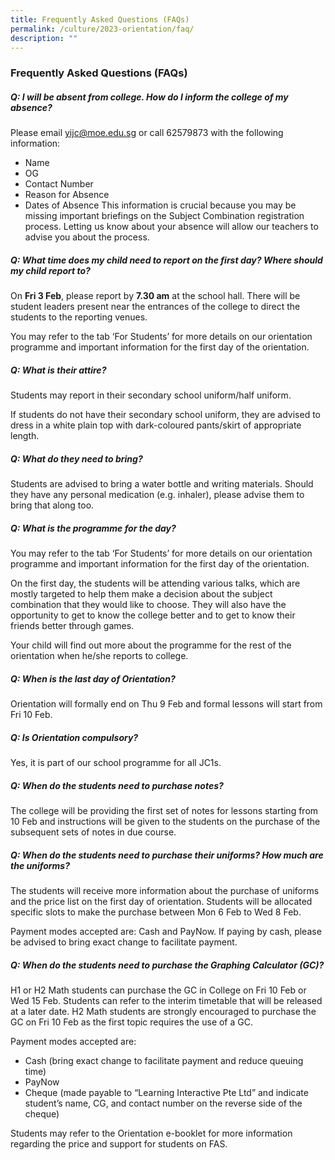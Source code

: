 ```yaml
---
title: Frequently Asked Questions (FAQs)
permalink: /culture/2023-orientation/faq/
description: ""
---
```

### **Frequently Asked Questions (FAQs)**
##### **Q: I will be absent from college. How do I inform the college of my absence?**
Please email [yijc@moe.edu.sg](mailto:yijc@moe.edu.sg) or call 62579873 with the following information:
* Name
* OG
* Contact Number
* Reason for Absence 
* Dates of Absence
This information is crucial because you may be missing important briefings on the Subject Combination registration process. Letting us know about your absence will allow our teachers to advise you about the process.

##### **Q: What time does my child need to report on the first day? Where should my child report to?**
On **Fri 3 Feb**, please report by **7.30 am** at the school hall. There will be student leaders present near the entrances of the college to direct the students to the reporting venues.

You may refer to the tab ‘For Students’ for more details on our orientation programme and important information for the first day of the orientation.

##### **Q: What is their attire?**
Students may report in their secondary school uniform/half uniform.

If students do not have their secondary school uniform, they are advised to dress in a white plain top with dark-coloured pants/skirt of appropriate length.

##### **Q: What do they need to bring?**
Students are advised to bring a water bottle and writing materials. Should they have any personal medication (e.g. inhaler), please advise them to bring that along too.

##### **Q: What is the programme for the day?**
You may refer to the tab ‘For Students’ for more details on our orientation programme and important information for the first day of the orientation.

On the first day, the students will be attending various talks, which are mostly targeted to help them make a decision about the subject combination that they would like to choose. They will also have the opportunity to get to know the college better and to get to know their friends better through games.

Your child will find out more about the programme for the rest of the orientation when he/she reports to college.

##### **Q: When is the last day of Orientation?**
Orientation will formally end on Thu 9 Feb and formal lessons will start from Fri 10 Feb.

##### **Q: Is Orientation compulsory?**
Yes, it is part of our school programme for all JC1s.

##### **Q: When do the students need to purchase notes?**
The college will be providing the first set of notes for lessons starting from 10 Feb and instructions will be given to the students on the purchase of the subsequent sets of notes in due course.

##### **Q: When do the students need to purchase their uniforms? How much are the uniforms?**
The students will receive more information about the purchase of uniforms and the price list on the first day of orientation. Students will be allocated specific slots to make the purchase between Mon 6 Feb to Wed 8 Feb.   
  
Payment modes accepted are: Cash and PayNow. If paying by cash, please be advised to bring exact change to facilitate payment.

##### **Q: When do the students need to purchase the Graphing Calculator (GC)?**
H1 or H2 Math students can purchase the GC in College on Fri 10 Feb or Wed 15 Feb. Students can refer to the interim timetable that will be released at a later date. H2 Math students are strongly encouraged to purchase the GC on Fri 10 Feb as the first topic requires the use of a GC.

Payment modes accepted are:
* Cash (bring exact change to facilitate payment and reduce queuing time)
* PayNow
* Cheque (made payable to “Learning Interactive Pte Ltd” and indicate student’s name, CG, and contact number on the reverse side of the cheque)

Students may refer to the Orientation e-booklet for more information regarding the price and support for students on FAS.